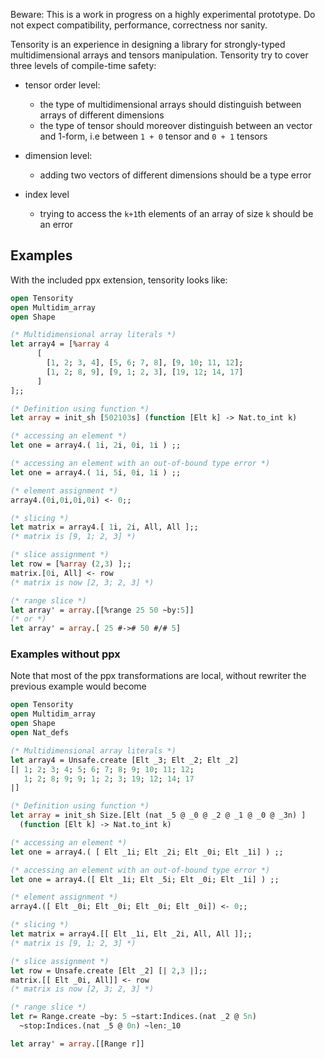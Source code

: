Beware: This is a work in progress on a highly experimental prototype.
Do not expect compatibility, performance, correctness nor sanity.


Tensority is an experience in designing a library for strongly-typed
multidimensional arrays and tensors manipulation. Tensority try to
cover three levels of compile-time safety:

* tensor order level:
  * the type of multidimensional arrays should distinguish between
    arrays of different dimensions
  * the type of tensor should moreover distinguish between an vector and 1-form,
  i.e between `1 + 0` tensor and `0 + 1` tensors

* dimension level:
  * adding two vectors of different dimensions should be a type error

* index level
  * trying to access the `k+1`th elements of an array of size `k` should be
  an error


## Examples

With the included ppx extension, tensority looks like:

```OCaml
open Tensority
open Multidim_array
open Shape

(* Multidimensional array literals *)
let array4 = [%array 4
      [
        [1, 2; 3, 4], [5, 6; 7, 8], [9, 10; 11, 12];
        [1, 2; 8, 9], [9, 1; 2, 3], [19, 12; 14, 17]
      ]
];;

(* Definition using function *)
let array = init_sh [502103s] (function [Elt k] -> Nat.to_int k)

(* accessing an element *)
let one = array4.( 1i, 2i, 0i, 1i ) ;;

(* accessing an element with an out-of-bound type error *)
let one = array4.( 1i, 5i, 0i, 1i ) ;;

(* element assignment *)
array4.(0i,0i,0i,0i) <- 0;;

(* slicing *)
let matrix = array4.[ 1i, 2i, All, All ];;
(* matrix is [9, 1; 2, 3] *)

(* slice assignment *)
let row = [%array (2,3) ];;
matrix.[0i, All] <- row
(* matrix is now [2, 3; 2, 3] *)

(* range slice *)
let array' = array.[[%range 25 50 ~by:5]]
(* or *)
let array' = array.[ 25 #-># 50 #/# 5]


```

### Examples without ppx

Note that most of the ppx transformations are local, without
rewriter the previous example would become

```OCaml
open Tensority
open Multidim_array
open Shape
open Nat_defs

(* Multidimensional array literals *)
let array4 = Unsafe.create [Elt _3; Elt _2; Elt _2]
[| 1; 2; 3; 4; 5; 6; 7; 8; 9; 10; 11; 12;
   1; 2; 8; 9; 9; 1; 2; 3; 19; 12; 14; 17
|]

(* Definition using function *)
let array = init_sh Size.[Elt (nat _5 @ _0 @ _2 @ _1 @ _0 @ _3n) ]
  (function [Elt k] -> Nat.to_int k)

(* accessing an element *)
let one = array4.( [ Elt _1i; Elt _2i; Elt _0i; Elt _1i] ) ;;

(* accessing an element with an out-of-bound type error *)
let one = array4.([ Elt _1i; Elt _5i; Elt _0i; Elt _1i] ) ;;

(* element assignment *)
array4.([ Elt _0i; Elt _0i; Elt _0i; Elt _0i]) <- 0;;

(* slicing *)
let matrix = array4.[[ Elt _1i, Elt _2i, All, All ]];;
(* matrix is [9, 1; 2, 3] *)

(* slice assignment *)
let row = Unsafe.create [Elt _2] [| 2,3 |];;
matrix.[[ Elt _0i, All]] <- row
(* matrix is now [2, 3; 2, 3] *)

(* range slice *)
let r= Range.create ~by: 5 ~start:Indices.(nat _2 @ 5n)
  ~stop:Indices.(nat _5 @ 0n) ~len:_10

let array' = array.[[Range r]]

```
